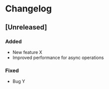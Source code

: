 # Changelog

## [Unreleased]

### Added
- New feature X
- Improved performance for async operations

### Fixed
- Bug Y